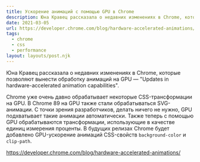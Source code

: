 ```yaml
---
title: Ускорение анимаций с помощью GPU в Chrome
description: Юна Кравец рассказала о недавних изменениях в Chrome, которые позволяют вынести обработку анимаций на GPU
date: 2021-03-05
url: https://developer.chrome.com/blog/hardware-accelerated-animations/
tags:
  - chrome
  - css
  - performance
layout: layouts/post.njk
---
```

Юна Кравец рассказала о недавних изменениях в Chrome, которые позволяют вынести обработку анимаций на GPU — "Updates in hardware-accelerated animation capabilities".

Chrome уже очень давно обрабатывает некоторые CSS-трансформации на GPU. В Chrome 89 на GPU также стали обрабатываться SVG-анимации. С точки зрения разработчиков, делать ничего не нужно, GPU подхватывает такие анимации автоматически. Также теперь с помощью GPU обрабатываются трансформации, использующие в качестве единиц измерения проценты. В будущих релизах Chrome будет добавлено GPU-ускорение анимаций CSS-свойств `background-color` и `clip-path`.

https://developer.chrome.com/blog/hardware-accelerated-animations/
